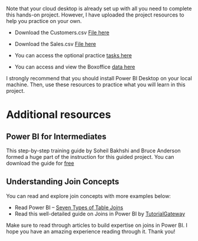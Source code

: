 Note that your cloud desktop is already set up with all you need to complete this hands-on project. 
However, I have uploaded the project resources to help you practice on your own.

* Download the Customers.csv [File here](https://drive.google.com/file/d/14gWAAOmCAyOoZ4ciX8blIzmNnpTKjrb8/view)

* Download the Sales.csv [File here](https://drive.google.com/file/d/12d1FlTpoCO_0muCe39sbhXnFHwxyGXVa/view)

* You can access the optional practice [tasks here](https://powerbi-course.netlify.app/)
* You can access and view the Boxoffice [data here](https://www.boxofficemojo.com/year/world/2019/)

I strongly recommend that you should install Power BI Desktop on your local machine. Then, use these resources to practice what you will learn in this project.

# Additional resources
## Power BI for Intermediates
This step-by-step training guide by Soheil Bakhshi and Bruce Anderson formed a huge part of the instruction for this guided project. You can download the guide for [free](https://drive.google.com/file/d/1y8CHa-FpgQVNWCzil_sULFNqih_DIYbr/view)

## Understanding Join Concepts
You can read and explore join concepts with more examples below:

* Read Power BI – [Seven Types of Table Joins](https://www.powerbi-pro.com/en/power-bi-seven-types-of-table-joins/) 
* Read this well-detailed guide on Joins in Power BI by [TutorialGateway](https://www.tutorialgateway.org/joins-in-power-bi/)

Make sure to read through articles to build expertise on joins in Power BI. I hope you have an amazing experience reading through it. Thank you!

